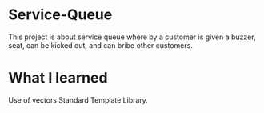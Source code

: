 # Service-Queue
This project is about service queue where by a customer is given a buzzer, seat, can be kicked out, and can bribe other customers.

# What I learned
Use of vectors Standard Template Library.
